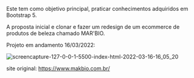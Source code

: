 Este tem como objetivo principal, praticar conhecimentos adquiridos em Bootstrap 5.

A proposta inicial e clonar e fazer um redesign de um ecommerce de produtos de beleza chamado MAR'BIO.

Projeto em andamento 16/03/2022:

![screencapture-127-0-0-1-5500-index-html-2022-03-16-16_05_20](https://user-images.githubusercontent.com/87684131/158668283-7bfb51db-d250-4fc3-b647-3d2d2ca4e55d.png)

site original:
https://www.makbio.com.br/

